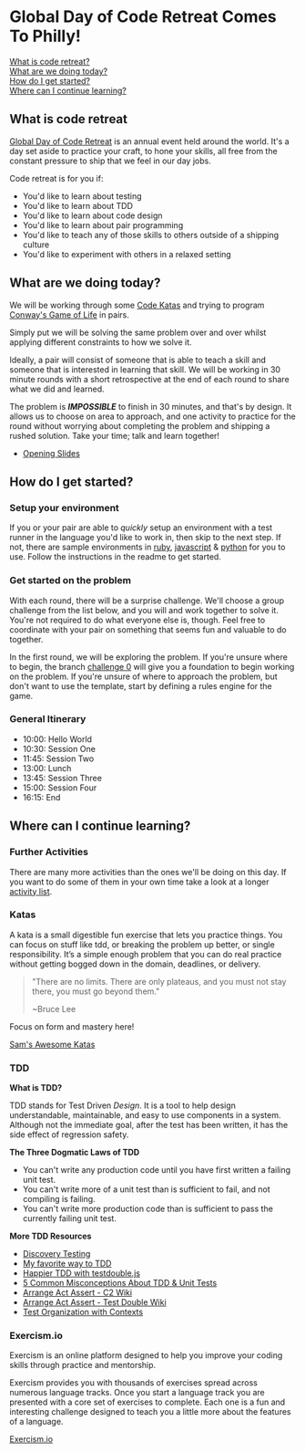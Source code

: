 # Global Day of Code Retreat Comes To Philly!

[What is code retreat?](#what-is-code-retreat)  
[What are we doing today?](#what-are-we-doing-today)  
[How do I get started?](#how-do-i-get-started)  
[Where can I continue learning?](#where-can-i-continue-learning)

## What is code retreat

[Global Day of Code Retreat](https://www.coderetreat.org/) is an annual event held around the world. It's a day set aside to practice your craft, to hone your skills, all free from the constant pressure to ship that we feel in our day jobs.

Code retreat is for you if:
- You'd like to learn about testing
- You'd like to learn about TDD
- You'd like to learn about code design
- You'd like to learn about pair programming
- You'd like to teach any of those skills to others outside of a shipping culture
- You'd like to experiment with others in a relaxed setting

## What are we doing today?

We will be working through some [Code Katas](#katas) and trying to program [Conway's Game of Life](https://en.wikipedia.org/wiki/Conway%27s_Game_of_Life) in pairs.

Simply put we will be solving the same problem over and over whilst applying different constraints
to how we solve it.

Ideally, a pair will consist of someone that is able to teach a skill and someone that is interested in learning that skill. We will be working in 30 minute rounds with a short retrospective at the end of each round to share what we did and learned.

The problem is __*IMPOSSIBLE*__ to finish in 30 minutes, and that's by design. It allows us to choose on area to approach, and one activity to practice for the round without worrying about completing the problem and shipping a rushed solution. Take your time; talk and learn together!

* [Opening Slides](/slides.pdf)

## How do I get started?

### Setup your environment

If you or your pair are able to _quickly_ setup an environment with a test runner in the language you'd like to work in, then skip to the next step.
If not, there are sample environments in [ruby](/ruby), [javascript](/javascript) & [python](/python) for you to use. Follow the instructions in the readme to get started.


### Get started on the problem

With each round, there will be a surprise challenge. We'll choose a group challenge from the list below, and you will and work together to solve it. You're not required to do what everyone else is, though. Feel free to coordinate with your pair on something that seems fun and valuable to do together.

In the first round, we will be exploring the problem. If you're unsure where to begin, the branch [challenge 0](https://github.com/sc-philly/code-retreat/tree/challenge-0) will give you a foundation to begin working on the problem. If you're unsure of where to approach the problem, but don't want to use the template, start by defining a rules engine for the game.

### General Itinerary

* 10:00: Hello World
* 10:30: Session One
* 11:45: Session Two
* 13:00: Lunch
* 13:45: Session Three
* 15:00: Session Four
* 16:15: End


## Where can I continue learning?

### Further Activities

There are many more activities than the ones we'll be doing on this day. If you want to do some of them in your own time
take a look at a longer [activity list](./activity_list.md).

### Katas

A kata is a small digestible fun exercise that lets you practice things. You can focus on stuff like tdd, or breaking the problem up better, or single responsibility. It’s a simple enough problem that you can do real practice without getting bogged down in the domain, deadlines, or delivery.

> "There are no limits. There are only plateaus, and you must not stay there, you must go beyond them."
>
> ~Bruce Lee

Focus on form and mastery here!

[Sam's Awesome Katas](https://github.com/samjonester/awesome-katas)

### TDD

**What is TDD?**

TDD stands for Test Driven *Design*. It is a tool to help design understandable, maintainable, and easy to use components in a system. Although not the immediate goal, after the test has been written, it has the side effect of regression safety.

**The Three Dogmatic Laws of TDD**

- You can't write any production code until you have first written a failing unit test.
- You can't write more of a unit test than is sufficient to fail, and not compiling is failing.
- You can't write more production code than is sufficient to pass the currently failing unit test.

**More TDD Resources**
- [Discovery Testing](https://github.com/testdouble/contributing-tests/wiki/Discovery-Testing)
- [My favorite way to TDD](http://blog.testdouble.com/posts/2015-09-10-how-i-use-test-doubles.html)
- [Happier TDD with testdouble.js](http://blog.testdouble.com/posts/2016-06-05-happier-tdd-with-testdouble-js.html)
- [5 Common Misconceptions About TDD & Unit Tests](https://medium.com/javascript-scene/5-common-misconceptions-about-tdd-unit-tests-863d5beb3ce9#.i5t7oo4l6)
- [Arrange Act Assert - C2 Wiki](http://c2.com/cgi/wiki?ArrangeActAssert)
- [Arrange Act Assert - Test Double Wiki](https://github.com/testdouble/contributing-tests/wiki/Arrange-Act-Assert)
- [Test Organization with Contexts](http://blog.testdouble.com/posts/2017-02-17-test-organization-with-contexts.html)

### Exercism.io

Exercism is an online platform designed to help you improve your coding skills through practice and mentorship.

Exercism provides you with thousands of exercises spread across numerous language tracks. Once you start a language track you are presented with a core set of exercises to complete. Each one is a fun and interesting challenge designed to teach you a little more about the features of a language.

[Exercism.io](https://exercism.io/)
